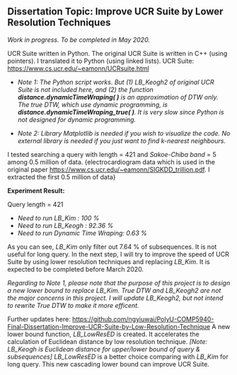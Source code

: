 ## Dissertation Topic: Improve UCR Suite by Lower Resolution Techniques

*Work in progress. To be completed in May 2020.*

UCR Suite written in Python.
The original UCR Suite is written in C++ (using pointers). I translated it to Python (using linked lists).
UCR Suite: https://www.cs.ucr.edu/~eamonn/UCRsuite.html

- *Note 1: The Python script works. But (1) LB_Keogh2 of original UCR Suite is not included here, and (2) the function **distance.dynamicTimeWraping( )** is an approximation of DTW only. The true DTW, which use dynamic programming, is **distance.dynamicTimeWraping_true( )**. It is very slow since Python is not designed for dynamic programming.*

- *Note 2: Library Matplotlib is needed if you wish to visualize the code. No external library is needed if you just want to find k-nearest neighbours.*

I tested searching a query with length = 421 and *Sakoe-Chiba band* = 5 among 0.5 million of data. {electrocardiogram data which is used in the original paper https://www.cs.ucr.edu/~eamonn/SIGKDD_trillion.pdf. I extracted the first 0.5 million of data}

**Experiment Result:**

Query length = 421
- *Need to run LB_Kim : 100 %*
- *Need to run LB_Keogh : 92.36 %*
- *Need to run Dynamic Time Wraping: 0.63 %*

As you can see, *LB_Kim* only filter out 7.64 % of subsequences. It is not useful for long query.
In the next step, I will try to improve the speed of UCR Suite by using lower resolution techniques and replacing *LB_Kim*.
It is expected to be completed before March 2020.

*Regarding to Note 1, please note that the purpose of this project is to design a new lower bound to replace LB_Kim. True DTW and LB_Keogh2 are not the major concerns in this project. I will update LB_Keogh2, but not intend to rewrite True DTW to make it more efficent.*

Further updates here:
https://github.com/ngyiuwai/PolyU-COMP5940-Final-Dissertation-Improve-UCR-Suite-by-Low-Resolution-Technique
A new lower bound function, *LB_LowResED* is created. It accelerates the calculation of Euclidean distance by low resolution technique. *[Note: LB_Keogh is Euclidean distance for upper/lower bound of query & subsequences]*
*LB_LowResED* is a better choice comparing with *LB_Kim* for long query. This new cascading lower bound can improve UCR Suite.

